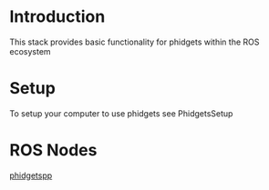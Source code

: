 # Introduction #

This stack provides basic functionality for phidgets within the ROS ecosystem

# Setup #
To setup your computer to use phidgets see PhidgetsSetup


# ROS Nodes #
[phidgetspp](phidgetspp.md)